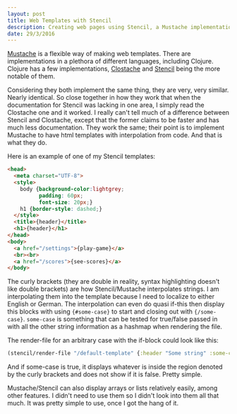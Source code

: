 ```yaml
---
layout: post
title: Web Templates with Stencil
description: Creating web pages using Stencil, a Mustache implementation
date: 29/3/2016
---
```


[Mustache](https://mustache.github.io/) is a flexible way of making web templates. There are implementations in a plethora of different languages, including Clojure. Clojure has a few implementations, [Clostache](https://github.com/fhd/clostache) and [Stencil](https://github.com/davidsantiago/stencil) being the more notable of them.

Considering they both implement the same thing, they are very, very similar. Nearly identical. So close together in how they work that when the documentation for Stencil was lacking in one area, I simply read the Clostache one and it worked. I really can't tell much of a difference between Stencil and Clostache, except that the former claims to be faster and has much less documentation. They work the same; their point is to implement Mustache to have html templates with interpolation from code. And that is what they do.

Here is an example of one of my Stencil templates:

```html
<head>
  <meta charset="UTF-8">
  <style>
    body {background-color:lightgrey;
          padding: 60px;
          font-size: 20px;}
    h1 {border-style: dashed;}
  </style>
  <title>{header}</title>
  <h1>{header}</h1>
</head>
<body>
  <a href="/settings">{play-game}</a>
  <br><br>
  <a href="/scores">{see-scores}</a>
</body>
```

The curly brackets (they are double in reality, syntax highlighting doesn't like double brackets) are how Stencil/Mustache interpolates strings. I am interpolating them into the template because I need to localize to either English or German. The interpolation can even do quasi if-this then display this blocks with using `{#some-case}` to start and closing out with `{/some-case}`. `some-case` is something that can be tested for true/false passed in with all the other string information as a hashmap when rendering the file.

The render-file for an arbitrary case with the if-block could look like this:

```clojure
(stencil/render-file "/default-template" {:header "Some string" :some-case true})
```

And if some-case is true, it displays whatever is inside the region denoted by the curly brackets and does not show if it is false. Pretty simple.

Mustache/Stencil can also display arrays or lists relatively easily, among other features. I didn't need to use them so I didn't look into them all that much. It was pretty simple to use, once I got the hang of it.
